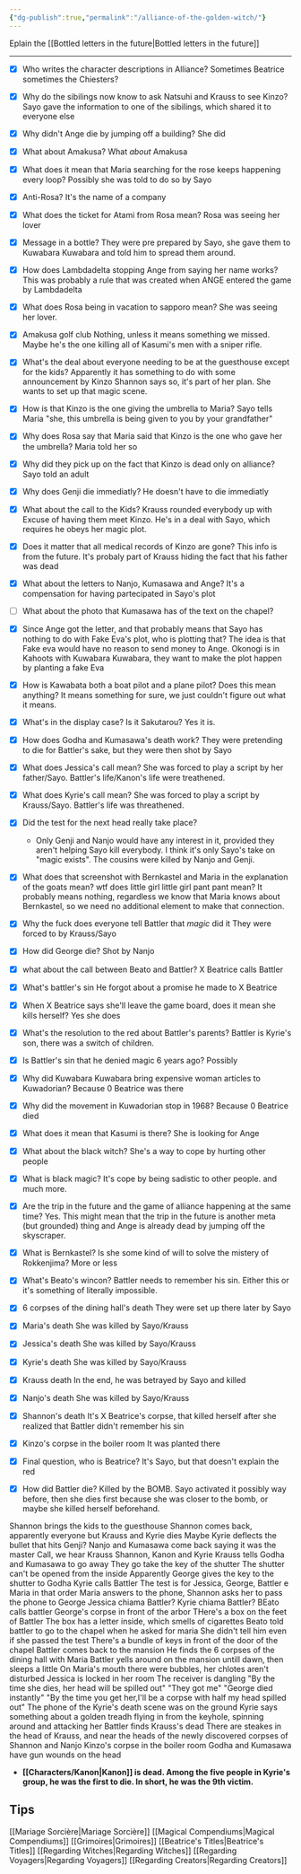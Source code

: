 ```yaml
---
{"dg-publish":true,"permalink":"/alliance-of-the-golden-witch/"}
---
```



Eplain the [[Bottled letters in the future\|Bottled letters in the future]]


---

- [x] Who writes the character descriptions in Alliance?
Sometimes Beatrice sometimes the Chiesters?
- [x] Why do the sibilings now know to ask Natsuhi and Krauss to see Kinzo?
Sayo gave the information to one of the sibilings, which shared it to everyone else
- [x] Why didn't Ange die by jumping off a building?
She did
- [x] What about Amakusa?
What *about* Amakusa
- [x] What does it mean that Maria searching for the rose keeps happening every loop?
Possibly she was told to do so by Sayo
- [x] Anti-Rosa?
It's the name of a company
- [x] What does the ticket for Atami from Rosa mean?
Rosa was seeing her lover
- [x] Message in a bottle?
They were pre prepared by Sayo, she gave them to Kuwabara Kuwabara and told him to spread them around.
- [x] How does Lambdadelta stopping Ange from saying her name works?
This was probably a rule that was created when ANGE entered the game by Lambdadelta
- [x] What does Rosa being in vacation to sapporo mean?
She was seeing her lover.
- [x] Amakusa golf club
Nothing, unless it means something we missed. Maybe he's the one killing all of Kasumi's men with a sniper rifle.
- [x] What's the deal about everyone needing to be at the guesthouse except for the kids? Apparently it has something to do with some announcement by Kinzo
Shannon says so, it's part of her plan. She wants to set up that magic scene.
- [x] How is that Kinzo is the one giving the umbrella to Maria?
Sayo tells Maria "she, this umbrella is being given to you by your grandfather"
- [x] Why does Rosa say that Maria said that Kinzo is the one who gave her the umbrella?
Maria told her so
- [x] Why did they pick up on the fact that Kinzo is dead only on alliance?
Sayo told an adult
- [x] Why does Genji die immediatly?
He doesn't have to die immediatly
- [x] What about the call to the Kids?
Krauss rounded everybody up with Excuse of having them meet Kinzo.
He's in a deal with Sayo, which requires he obeys her magic plot.
- [x] Does it matter that all medical records of Kinzo are gone? This info is from the future.
It's probaly part of Krauss hiding the fact that his father was dead
- [x] What about the letters to Nanjo, Kumasawa and Ange?
It's a compensation for having partecipated in Sayo's plot
- [ ] What about the photo that Kumasawa has of the text on the chapel?
- [x] Since Ange got the letter, and that probably means that Sayo has nothing to do with Fake Eva's plot, who is plotting that? The idea is that Fake eva would have no reason to send money to Ange.
Okonogi is in Kahoots with Kuwabara Kuwabara, they want to make the plot happen by planting a fake Eva
- [x] How is Kawabata both a boat pilot and a plane pilot? Does this mean anything?
It means something for sure, we just couldn't figure out what it means.
- [x] What's in the display case? Is it Sakutarou?
Yes it is.
- [x] How does Godha and Kumasawa's death work?
They were pretending to die for Battler's sake, but they were then shot by Sayo
- [x] What does Jessica's call mean?
She was forced to play a script by her father/Sayo. Battler's life/Kanon's life were treathened.
- [x] What does Kyrie's call mean?
She was forced to play a script by Krauss/Sayo. Battler's life was threathened.
- [x] Did the test for the next head really take place?
	- Only Genji and Nanjo would have any interest in it, provided they aren't helping Sayo kill everybody.
I think it's only Sayo's take on "magic exists". The cousins were killed by Nanjo and Genji.
- [x] What does that screenshot with Bernkastel and Maria in the explanation of the goats mean? wtf does little girl little girl pant pant mean?
It probably means nothing, regardless we know that Maria knows about Bernkastel, so we need no additional element to make that connection.
- [x] Why the fuck does everyone tell Battler that *magic* did it
They were forced to by Krauss/Sayo
- [x] How did George die?
Shot by Nanjo
- [x] what about the call between Beato and Battler?
X Beatrice calls Battler
- [x] What's battler's sin
He forgot about a promise he made to X Beatrice
- [x] When X Beatrice says she'll leave the game board, does it mean she kills herself?
Yes she does
- [x] What's the resolution to the red about Battler's parents?
Battler is Kyrie's son, there was a switch of children.
- [x] Is Battler's sin that he denied magic 6 years ago?
Possibly
- [x] Why did Kuwabara Kuwabara bring expensive woman articles to Kuwadorian?
Because 0 Beatrice was there
- [x] Why did the movement in Kuwadorian stop in 1968?
Because 0 Beatrice died
- [x] What does it mean that Kasumi is there?
She is looking for Ange
- [x] What about the black witch?
She's a way to cope by hurting other people
- [x] What is black magic?
It's cope by being sadistic to other people. and much more.
- [x] Are the trip in the future and the game of alliance happening at the same time?
Yes. This might mean that the trip in the future is another meta (but grounded) thing and Ange is already dead by jumping off the skyscraper.
- [x] What is Bernkastel? Is she some kind of will to solve the mistery of Rokkenjima?
More or less
- [x] What's Beato's wincon?
Battler needs to remember his sin. Either this or it's something of literally impossible.
- [x] 6 corpses of the dining hall's death
They were set up there later by Sayo
- [x] Maria's death
She was killed by Sayo/Krauss
- [x] Jessica's death
She was killed by Sayo/Krauss
- [x] Kyrie's death
She was killed by Sayo/Krauss
- [x] Krauss death
In the end, he was betrayed by Sayo and killed
- [x] Nanjo's death
She was killed by Sayo/Krauss
- [x] Shannon's death
It's X Beatrice's corpse, that killed herself after she realized that Battler didn't remember his sin
- [x] Kinzo's corpse in the boiler room
It was planted there
- [x] Final question, who is Beatrice?
It's Sayo, but that doesn't explain the red
- [x] How did Battler die?
Killed by the BOMB. Sayo activated it possibly way before, then she dies first because she was closer to the bomb, or maybe she killed herself beforehand.


Shannon brings the kids to the guesthouse
Shannon comes back, apparently everyone but Krauss and Kyrie dies
Maybe Kyrie deflects the bullet that hits Genji?
Nanjo and Kumasawa come back saying it was the master
Call, we hear Krauss Shannon, Kanon and Kyrie
Krauss tells Godha and Kumasawa to go away
They go take the key of the shutter
The shutter can't be opened from the inside
Apparently George gives the key to the shutter to Godha
Kyrie calls Battler
The test is for Jessica, George, Battler e Maria in that order
Maria answers to the phone, Shannon asks her to pass the phone to George
Jessica chiama Battler?
Kyrie chiama Battler?
BEato calls battler
George's corpse in front of the arbor
THere's a box on the feet of Battler
The box has a letter inside, which smells of cigarettes
Beato told battler to go to the chapel when he asked for maria
She didn't tell him even if she passed the test
There's a bundle of keys in front of the door of the chapel
Battler comes back to the mansion
He finds the 6 corpses of the dining hall with Maria
Battler yells around on the mansion untill dawn, then sleeps a little
On Maria's mouth there were bubbles, her chlotes aren't disturbed
Jessica is locked in her room
The receiver is dangling
"By the time she dies, her head will be spilled out"
"They got me"
"George died instantly"
"By the time you get her,I'll be a corpse with half my head spilled out"
The phone of the Kyrie's death scene was on the ground
Kyrie says something about a golden treadh flying in from the keyhole, spinning around and attacking her
Battler finds Krauss's dead
There are steakes in the head of Krauss, and near the heads of the newly discovered corpses of Shannon and Nanjo
Kinzo's corpse in the boiler room
Godha and Kumasawa have gun wounds on the head






- __[[Characters/Kanon\|Kanon]] is dead. Among the five people in Kyrie's group, he was the first to die. In short, he was the 9th victim.__
## Tips
[[Mariage Sorcière\|Mariage Sorcière]]
[[Magical Compendiums\|Magical Compendiums]]
[[Grimoires\|Grimoires]]
[[Beatrice's Titles\|Beatrice's Titles]]
[[Regarding Witches\|Regarding Witches]]
[[Regarding Voyagers\|Regarding Voyagers]]
[[Regarding Creators\|Regarding Creators]]